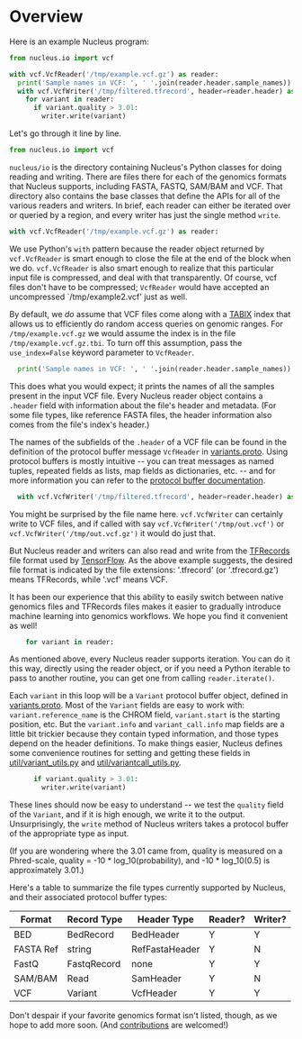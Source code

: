 # Overview

Here is an example Nucleus program:

```python
from nucleus.io import vcf

with vcf.VcfReader('/tmp/example.vcf.gz') as reader:
  print('Sample names in VCF: ', ' '.join(reader.header.sample_names))
  with vcf.VcfWriter('/tmp/filtered.tfrecord', header=reader.header) as writer:
    for variant in reader:
      if variant.quality > 3.01:
        writer.write(variant)
```

Let's go through it line by line.

```python
from nucleus.io import vcf
```

`nucleus/io` is the directory containing Nucleus's Python classes for
doing reading and writing.  There are files there for each of the genomics
formats that Nucleus supports, including FASTA, FASTQ, SAM/BAM and VCF.
That directory also contains the base classes that define the APIs for all
of the various readers and writers.  In brief, each reader can either be
iterated over or queried by a region, and every writer has just the single
method `write`.

```python
with vcf.VcfReader('/tmp/example.vcf.gz') as reader:
```

We use Python's `with` pattern because the reader object returned by
`vcf.VcfReader` is smart enough to close the file at the end of the block
when we do.  `vcf.VcfReader` is also smart enough to realize that this
particular input file is compressed, and deal with that transparently.
Of course, vcf files don't have to be compressed; `VcfReader` would have
accepted an uncompressed `/tmp/example2.vcf' just as well.

By default, we *do* assume that VCF files come along with a
[TABIX](http://www.htslib.org/doc/tabix.html) index that allows us to
efficiently do random access queries on genomic ranges.  For
`/tmp/example.vcf.gz` we would assume the index is in the file
`/tmp/example.vcf.gz.tbi`.  To turn off this assumption, pass the
`use_index=False` keyword parameter to `VcfReader`.

```python
  print('Sample names in VCF: ', ' '.join(reader.header.sample_names))
```

This does what you would expect; it prints the names of all the samples
present in the input VCF file.  Every Nucleus reader object contains a
`.header` field with information about the file's header and metadata.
(For some file types, like reference FASTA files, the header information
also comes from the file's index's header.)

The names of the subfields of the `.header` of a VCF file can be found in
the definition of the protocol buffer message `VcfHeader` in
[variants.proto](https://github.com/google/nucleus/blob/master/nucleus/protos/variants.proto).
Using protocol buffers is mostly intuitive -- you can treat messages as
named tuples, repeated fields as lists, map fields as dictionaries, etc. --
and for more information you can refer to the [protocol buffer
documentation](https://developers.google.com/protocol-buffers/docs/pythontutorial).

```python
  with vcf.VcfWriter('/tmp/filtered.tfrecord', header=reader.header) as writer:
```

You might be surprised by the file name here.  `vcf.VcfWriter` can certainly
write to VCF files, and if called with say `vcf.VcfWriter('/tmp/out.vcf')`
or `vcf.VcfWriter('/tmp/out.vcf.gz')` it would do just that.

But Nucleus reader and writers can also read and write from the
[TFRecords](https://www.tensorflow.org/api_guides/python/python_io) file
format used by [TensorFlow](https://www.tensorflow.org).  As the above
example suggests, the desired file format is indicated by the file extensions:
'.tfrecord' (or '.tfrecord.gz') means TFRecords, while '.vcf' means VCF.

It has been our experience that this ability to easily switch between native
genomics files and TFRecords files makes it easier to gradually introduce
machine learning into genomics workflows.  We hope you find it convenient as
well!

```python
    for variant in reader:
```

As mentioned above, every Nucleus reader supports iteration.  You can do it
this way, directly using the reader object, or if you need a Python iterable
to pass to another routine, you can get one from calling `reader.iterate()`.

Each `variant` in this loop will be a `Variant` protocol buffer object,
defined in
[variants.proto](https://github.com/google/nucleus/blob/master/nucleus/protos/variants.proto).
Most of the `Variant` fields are easy to work with:  `variant.reference_name`
is the CHROM field, `variant.start` is the starting position, etc.  But the
`variant.info` and `variant_call.info` map fields are a little bit trickier
because they contain typed information, and those types depend on the header
definitions.  To make things easier, Nucleus defines some convenience routines
for setting and getting these fields in
[util/variant_utils.py](https://github.com/google/nucleus/blob/master/nucleus/util/variant_utils.py)
and 
[util/variantcall_utils.py](https://github.com/google/nucleus/blob/master/nucleus/util/variantcall_utils.py).

```python
      if variant.quality > 3.01:
        writer.write(variant)
```

These lines should now be easy to understand -- we test the `quality` field
of the `Variant`, and if it is high enough, we write it to the output.
Unsurprisingly, the `write` method of Nucleus writers takes a protocol buffer
of the appropriate type as input.

(If you are wondering where the 3.01 came from, quality is measured on a
Phred-scale, quality = -10 * log_10(probability), and
-10 * log_10(0.5) is approximately 3.01.)

Here's a table to summarize the file types currently supported by Nucleus,
and their associated protocol buffer types:

Format    | Record Type | Header Type    | Reader? | Writer?
--------- | ----------- | -------------- | ------- | -------
BED       | BedRecord   | BedHeader      | Y       | Y
FASTA Ref | string      | RefFastaHeader | Y       | N
FastQ     | FastqRecord | none           | Y       | Y
SAM/BAM   | Read        | SamHeader      | Y       | N
VCF       | Variant     | VcfHeader      | Y       | Y

Don't despair if your favorite genomics format isn't listed, though, as we
hope to add more soon.  (And
[contributions](https://github.com/google/nucleus/blob/master/CONTRIBUTING.md)
are welcomed!)
